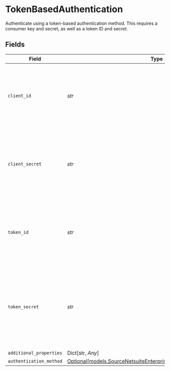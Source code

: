 # TokenBasedAuthentication

Authenticate using a token-based authentication method. This requires a consumer key and secret, as well as a token ID and secret.


## Fields

| Field                                                                                                                                                  | Type                                                                                                                                                   | Required                                                                                                                                               | Description                                                                                                                                            |
| ------------------------------------------------------------------------------------------------------------------------------------------------------ | ------------------------------------------------------------------------------------------------------------------------------------------------------ | ------------------------------------------------------------------------------------------------------------------------------------------------------ | ------------------------------------------------------------------------------------------------------------------------------------------------------ |
| `client_id`                                                                                                                                            | *str*                                                                                                                                                  | :heavy_check_mark:                                                                                                                                     | The consumer key used for token-based authentication. This is generated in NetSuite when creating an integration record.                               |
| `client_secret`                                                                                                                                        | *str*                                                                                                                                                  | :heavy_check_mark:                                                                                                                                     | The consumer secret used for token-based authentication. This is generated in NetSuite when creating an integration record.                            |
| `token_id`                                                                                                                                             | *str*                                                                                                                                                  | :heavy_check_mark:                                                                                                                                     | The token ID used for token-based authentication. This is generated in NetSuite when creating a token-based role.                                      |
| `token_secret`                                                                                                                                         | *str*                                                                                                                                                  | :heavy_check_mark:                                                                                                                                     | The token secret used for token-based authentication. This is generated in NetSuite when creating a token-based role.Ensure to keep this value secure. |
| `additional_properties`                                                                                                                                | Dict[str, *Any*]                                                                                                                                       | :heavy_minus_sign:                                                                                                                                     | N/A                                                                                                                                                    |
| `authentication_method`                                                                                                                                | [Optional[models.SourceNetsuiteEnterpriseSchemasAuthenticationMethod]](../models/sourcenetsuiteenterpriseschemasauthenticationmethod.md)               | :heavy_minus_sign:                                                                                                                                     | N/A                                                                                                                                                    |